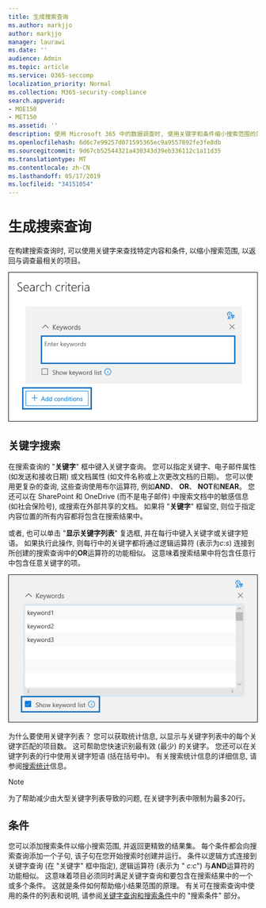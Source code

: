 ```yaml
---
title: 生成搜索查询
ms.author: markjjo
author: markjjo
manager: laurawi
ms.date: ''
audience: Admin
ms.topic: article
ms.service: O365-seccomp
localization_priority: Normal
ms.collection: M365-security-compliance
search.appverid:
- MOE150
- MET150
ms.assetid: ''
description: 使用 Microsoft 365 中的数据调查时, 使用关键字和条件缩小搜索范围的范围。
ms.openlocfilehash: 6d6c7e99257d071595365ec9a9557892fe3fe8db
ms.sourcegitcommit: 9d67cb52544321a430343d39eb336112c1a11d35
ms.translationtype: MT
ms.contentlocale: zh-CN
ms.lasthandoff: 05/17/2019
ms.locfileid: "34151054"
---
```

# <a name="build-search-queries"></a>生成搜索查询

在构建搜索查询时, 可以使用关键字来查找特定内容和条件, 以缩小搜索范围, 以返回与调查最相关的项目。

![使用关键字和条件缩小搜索结果范围](../media/SearchQueryBox.png)

## <a name="keyword-searches"></a>关键字搜索

在搜索查询的 "**关键字**" 框中键入关键字查询。 您可以指定关键字、电子邮件属性 (如发送和接收日期) 或文档属性 (如文件名称或上次更改文档的日期)。 您可以使用更复杂的查询, 这些查询使用布尔运算符, 例如**AND**、 **OR**、 **NOT**和**NEAR**。 您还可以在 SharePoint 和 OneDrive (而不是电子邮件) 中搜索文档中的敏感信息 (如社会保险号), 或搜索在外部共享的文档。 如果将 "**关键字**" 框留空, 则位于指定内容位置的所有内容都将包含在搜索结果中。
    
或者, 也可以单击 "**显示关键字列表**" 复选框, 并在每行中键入关键字或关键字短语。 如果执行此操作, 则每行中的关键字都将通过逻辑运算符 (表示为*c:s*) 连接到所创建的搜索查询中的**OR**运算符的功能相似。 这意味着搜索结果中将包含任意行中包含任意关键字的项。

![使用关键字列表获取查询中每个关键字的统计信息](../media/KeywordListSearch.png)

为什么要使用关键字列表？ 您可以获取统计信息, 以显示与关键字列表中的每个关键字匹配的项目数。 这可帮助您快速识别最有效 (最少) 的关键字。 您还可以在关键字列表的行中使用关键字短语 (括在括号中)。 有关搜索统计信息的详细信息, 请参阅[搜索统计](search-statistics.md)信息。

> [!NOTE]
> 为了帮助减少由大型关键字列表导致的问题, 在关键字列表中限制为最多20行。

## <a name="conditions"></a>条件
    
您可以添加搜索条件以缩小搜索范围, 并返回更精致的结果集。 每个条件都会向搜索查询添加一个子句, 该子句在您开始搜索时创建并运行。 条件以逻辑方式连接到关键字查询 (在 "关键字" 框中指定), 逻辑运算符 (表示为 " *c:c*") 与**AND**运算符的功能相似。 这意味着项目必须同时满足关键字查询和要包含在搜索结果中的一个或多个条件。 这就是条件如何帮助缩小结果范围的原理。 有关可在搜索查询中使用的条件的列表和说明, 请参阅[关键字查询和搜索条件](../keyword-queries-and-search-conditions.md#search-conditions)中的 "搜索条件" 部分。
